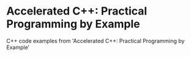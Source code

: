 # Accelerated C++: Practical Programming by Example

C++ code examples from 'Accelerated C++: Practical Programming by Example'
